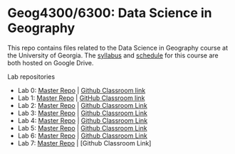 # Geog4300/6300: Data Science in Geography 

This repo contains files related to the Data Science in Geography course at the University of Georgia. The [syllabus](https://drive.google.com/open?id=1huHQle5c8uYEtV1-jKhwPXDPZShgu9h1tUzeNZ7xDyA) and [schedule](https://docs.google.com/spreadsheets/d/1kkK6xVx-wwIya_0yzGHPzkEqEGFJWAxO41vaOcfqs4Y/edit?usp=sharing) for this course are both hosted on Google Drive.

Lab repositories
* Lab 0: [Master Repo](https://github.com/jshannon75/geog4300_lab0) | [Github Classroom link](https://classroom.github.com/a/kNZ0H28t)
* Lab 1: [Master Repo](https://github.com/jshannon75/geog4300_lab1) | [GitHub Classroom link](https://classroom.github.com/a/8C0gwTbe)
* Lab 2: [Master Repo](https://github.com/jshannon75/geog4300_lab2) | [Github Classroom Link](https://classroom.github.com/a/WPW1l8Fv)
* Lab 3: [Master Repo](https://github.com/jshannon75/geog4300_lab3) | [Github Classroom Link](https://classroom.github.com/a/UHfAwojd)
* Lab 4: [Master Repo](https://github.com/jshannon75/geog4300_lab4) | [Github Classroom Link](https://classroom.github.com/a/AK3sRlkR)
* Lab 5: [Master Repo](https://github.com/jshannon75/geog4300_lab5) | [Github Classroom Link](https://classroom.github.com/a/sxLXRTt5)
* Lab 6: [Master Repo](https://github.com/jshannon75/geog4300_lab6) | [Github Classroom Link](https://classroom.github.com/a/zRcdwwfX)
* Lab 7: [Master Repo](https://github.com/jshannon75/geog4300_lab7) | [Github Classroom Link]
